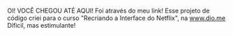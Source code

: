 OI! VOCÊ CHEGOU ATÉ AQUI!
Foi através do meu link! 
Esse projeto de código criei para o curso "Recriando a Interface do Netflix", na www.dio.me
Díficil, mas estimulante!

